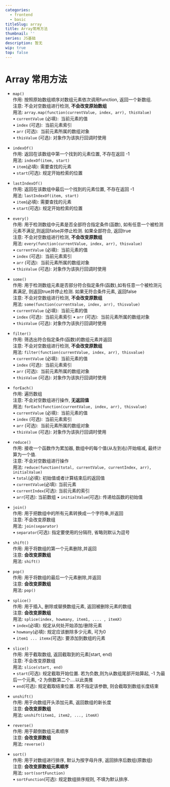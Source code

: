 ```yaml
---
categories:
  - frontend
  - basic
titleSlug: array
title: Array常用方法
thumbnail: ''
series: JS基础
description: 暂无
wip: true
top: false
---
```

# Array 常用方法

* `map()`  
  作用: 按照原始数组顺序对数组元素依次调用function, 返回一个新数组.  
  注意: 不会对空数组进行检测, **不会改变原始数组**  
  用法: `array.map(function(currentValue, index, arr), thisValue)`  
  • `currentValue` (必填):  当前元素的值  
  • `index` (可选):  当前元素索引  
  • `arr` (可选):  当前元素所属的数组对象  
  • `thisValue` (可选): 对象作为该执行回调时使用  

* `indexOf()`  
  作用: 返回在该数组中第一个找到的元素位置, 不存在返回 -1  
  用法: `indexOf(item, start)`  
  • `item`(必填): 需要查找的元素  
  • `start`(可选): 规定开始检索的位置  

* `lastIndexOf()`  
  作用: 返回在该数组中最后一个找到的元素位置, 不存在返回 -1  
  用法: `lastIndexOf(item, start)`  
  • `item`(必填): 需要查找的元素  
  • `start`(可选): 规定开始检索的位置  

* `every()`  
  作用: 用于检测数组中元素是否全部符合指定条件(函数), 如有任意一个被检测元素不满足,则返回false并停止检测.  如果全部符合, 返回true  
  注意: 不会对空数组进行检测, **不会改变原数组**  
  用法: `every(function(currentValue, index, arr), thisvalue)`  
  • `currentValue` (必填):  当前元素的值  
  • `index` (可选):  当前元素索引  
  • `arr` (可选):  当前元素所属的数组对象  
  • `thisValue` (可选): 对象作为该执行回调时使用  

* `some()`  
  作用: 用于检测数组元素是否部分符合指定条件(函数),如有任意一个被检测元素满足, 则返回true并停止检测. 如果无符合条件元素, 返回false  
  注意: 不会对空数组进行检测, **不会改变原数组**  
  用法: `some(function(currentValue, index, arr), thisvalue)`  
  • `currentValue` (必填):  当前元素的值  
  • `index` (可选):  当前元素索引
  • `arr` (可选):  当前元素所属的数组对象  
  • `thisValue` (可选): 对象作为该执行回调时使用  

* `filter()`  
  作用: 筛选出符合指定条件(函数)的数组元素并返回  
  注意: 不会对空数组进行检测, **不会改变原数组**  
  用法: `filter(function(currentValue, index, arr), thisvalue)`  
  • `currentValue` (必填):  当前元素的值  
  • `index` (可选):  当前元素索引  
  • `arr` (可选):  当前元素所属的数组对象  
  • `thisValue` (可选): 对象作为该执行回调时使用  

* `forEach()`  
  作用: 遍历数组  
  注意: 不会对空数组进行操作, **无返回值**  
  用法: `forEach(function(currentValue, index, arr), thisvalue)`  
  • `currentValue` (必填):  当前元素的值  
  • `index` (可选):  当前元素索引  
  • `arr` (可选):  当前元素所属的数组对象  
  • `thisValue` (可选): 对象作为该执行回调时使用  

* `reduce()`    
  作用: 接收一个函数作为累加器, 数组中的每个值(从左到右)开始缩减, 最终计算为一个值.  
  注意: 不会对空数组进行操作  
  用法: `reduce(function(total, currentValue, currentIndex, arr), initialValue)`  
  • `total`(必填): 初始值或者计算结束后的返回值  
  • `currentValue`(必填): 当前元素  
  • `currentIndex`(可选): 当前元素的索引  
  • `arr`(可选): 当前数组
  • `initialValue`(可选): 传递给函数的初始值

* `join()`    
  作用: 用于把数组中的所有元素转换成一个字符串,并返回  
  注意: 不会改变原数组  
  用法: `join(separator)`  
  • `separator`(可选): 指定要使用的分隔符, 省略则默认为逗号  

* `shift()`    
  作用: 用于将数组的第一个元素删除,并返回  
  注意: **会改变原数组**  
  用法: `shift()`  

* `pop()`  
  作用: 用于将数组的最后一个元素删除,并返回  
  注意: **会改变原数组**  
  用法: `pop()`  

* `splice()`  
  作用: 用于插入, 删除或替换数组元素, 返回被删除元素的数组  
  注意: **会改变原数组**  
  用法: `splice(index, howmany, item1, .... , itemX)`  
  • `index`(必填): 规定从何处开始添加/删除元素  
  • `howmany`(必填): 规定应该删除多少元素, 可为0  
  • `item1 ... itemx`(可选): 要添加到数组的元素  

* `slice()`  
  作用: 用于截取数组, 返回截取到的元素[start, end)  
  注意: 不会改变原数组  
  用法: `slice(start, end)`  
  • `start`(可选): 规定截取开始位置. 若为负数,则为从数组尾部开始算起, -1 为最后一个元素, -2 为倒数第二个....以此类推  
  • `end`(可选): 规定截取结束位置. 若不指定该参数, 则会截取到数组长度结束  

* `unshift()`  
  作用: 用于向数组开头添加元素, 返回数组的新长度  
  注意: **会改变原数组**  
  用法: `unshift(item1, item2, ..., itemX)`  

* `reverse()`  
  作用: 用于颠倒数组元素顺序  
  注意: **会改变原数组**  
  用法: `reverse()`  

* `sort()`  
  作用: 用于对数组进行排序, 默认为按字母升序, 返回排序后数组(原数组)  
  注意: **会改变原数组元素顺序**  
  用法: `sort(sortFunction)`  
  • `sortFunction`(可选): 规定数组排序规则, 不填为默认排序.  
